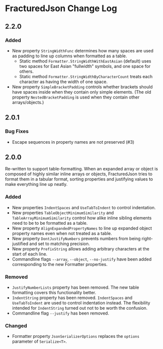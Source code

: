 # FracturedJson Change Log

## 2.2.0

### Added

* New property `StringWidthFunc` determines how many spaces are used as padding to line up columns when formatted as a table.
    * Static method `Formatter.StringWidthWithEastAsian` (default) uses two spaces for East Asian "fullwidth" symbols, and one space for others.
    * Static method `Formatter.StringWidthByCharacterCount` treats each character as having the width of one space.
* New property `SimpleBracketPadding` controls whether brackets should have spaces inside when they contain only simple elements.  (The old property `NestedBracketPadding` is used when they contain other arrays/objects.)

## 2.0.1

### Bug Fixes

* Escape sequences in property names are not preserved (#3)

## 2.0.0

Re-written to support table-formatting.  When an expanded array or object is composed of highly similar inline arrays or objects, FracturedJson tries to format them in a tabular format, sorting properties and justifying values to make everything line up neatly.

### Added

* New properties `IndentSpaces` and `UseTabToIndent` to control indentation.
* New properties `TableObjectMinimumSimilarity` and `TableArrayMinimumSimilarity` control how alike inline sibling elements need to be to be formatted as a table.
* New property `AlignExpandedPropertyNames` to line up expanded object property names even when not treated as a table.
* New property `DontJustifyNumbers` prevents numbers from being right-justified and set to matching precision.
* New property `PrefixString` allows adding arbitrary characters at the start of each line.
* Commandline flags `--array`, `--object`, `--no-justify` have been added corresponding to the new Formatter properties.


### Removed

* `JustifyNumberLists` property has been removed.  The new table formatting covers this functionality better.
* `IndentString` property has been removed.  `IndentSpaces` and `UseTabToIndent` are used to control indentation instead.  The flexibility intended for `IndentString` turned out not to be worth the confusion.
* Commandline flag `--justify` has been removed.


### Changed

* Formatter property `JsonSerializerOptions` replaces the `options` parameter of `Serialize<T>`.

